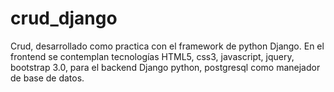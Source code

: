 # crud_django
Crud, desarrollado como practica con el framework de python Django. En el frontend se contemplan tecnologías HTML5, css3, javascript, jquery, bootstrap 3.0, para el backend Django python, postgresql como manejador de base de datos.
